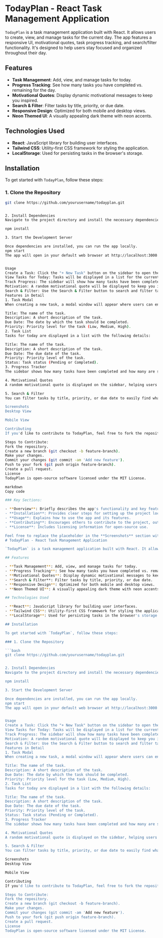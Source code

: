 # TodayPlan - React Task Management Application

`TodayPlan` is a task management application built with React. It allows users to create, view, and manage tasks for the current day. The app features a responsive UI, motivational quotes, task progress tracking, and search/filter functionality. It's designed to help users stay focused and organized throughout their day.

## Features

- **Task Management**: Add, view, and manage tasks for today.
- **Progress Tracking**: See how many tasks you have completed vs. remaining for the day.
- **Motivational Quotes**: Display dynamic motivational messages to keep you inspired.
- **Search & Filter**: Filter tasks by title, priority, or due date.
- **Responsive Design**: Optimized for both mobile and desktop views.
- **Neon Themed UI**: A visually appealing dark theme with neon accents.

## Technologies Used

- **React**: JavaScript library for building user interfaces.
- **Tailwind CSS**: Utility-first CSS framework for styling the application.
- **LocalStorage**: Used for persisting tasks in the browser's storage.

## Installation

To get started with `TodayPlan`, follow these steps:

### 1. Clone the Repository

```bash
git clone https://github.com/yourusername/todayplan.git


2. Install Dependencies
Navigate to the project directory and install the necessary dependencies.

npm install

3. Start the Development Server

Once dependencies are installed, you can run the app locally.
npm start
The app will open in your default web browser at http://localhost:3000.


Usage
Create a Task: Click the "+ New Task" button on the sidebar to open the modal. Fill in the task details (title, description, due date, priority) and save the task.
View Tasks for Today: Tasks will be displayed in a list for the current day.
Track Progress: The sidebar will show how many tasks have been completed for the day.
Motivation: A random motivational quote will be displayed to keep you inspired.
Search & Filter: Use the Search & Filter button to search and filter tasks by title, priority, or due date.
Features in Detail
1. Task Modal
When creating a new task, a modal window will appear where users can enter the task details:

Title: The name of the task.
Description: A short description of the task.
Due Date: The date by which the task should be completed.
Priority: Priority level for the task (Low, Medium, High).
2. Task List
Tasks for today are displayed in a list with the following details:

Title: The name of the task.
Description: A short description of the task.
Due Date: The due date of the task.
Priority: Priority level of the task.
Status: Task status (Pending or Completed).
3. Progress Tracker
The sidebar shows how many tasks have been completed and how many are still pending for the day. It updates automatically as tasks are marked as completed.

4. Motivational Quotes
A random motivational quote is displayed on the sidebar, helping users stay focused and motivated throughout the day.

5. Search & Filter
You can filter tasks by title, priority, or due date to easily find what you're looking for. Clicking the Search & Filter button opens a filter panel.

Screenshots
Desktop View

Mobile View

Contributing
If you'd like to contribute to TodayPlan, feel free to fork the repository and submit a pull request with your changes. All contributions are welcome!

Steps to Contribute:
Fork the repository.
Create a new branch (git checkout -b feature-branch).
Make your changes.
Commit your changes (git commit -am 'Add new feature').
Push to your fork (git push origin feature-branch).
Create a pull request.
License
TodayPlan is open-source software licensed under the MIT License.

markdown
Copy code

### Key Sections:

- **Overview**: Briefly describes the app's functionality and key features.
- **Installation**: Provides clear steps for setting up the project locally.
- **Usage**: Explains how to use the app and its features.
- **Contributing**: Encourages others to contribute to the project, outlining the steps to do so.
- **License**: Includes licensing information for open-source use.

Feel free to replace the placeholder in the **Screenshots** section with actual images or delete them if not needed. Let me know if you need any more adjustments!
# TodayPlan - React Task Management Application

`TodayPlan` is a task management application built with React. It allows users to create, view, and manage tasks for the current day. The app features a responsive UI, motivational quotes, task progress tracking, and search/filter functionality. It's designed to help users stay focused and organized throughout their day.

## Features

- **Task Management**: Add, view, and manage tasks for today.
- **Progress Tracking**: See how many tasks you have completed vs. remaining for the day.
- **Motivational Quotes**: Display dynamic motivational messages to keep you inspired.
- **Search & Filter**: Filter tasks by title, priority, or due date.
- **Responsive Design**: Optimized for both mobile and desktop views.
- **Neon Themed UI**: A visually appealing dark theme with neon accents.

## Technologies Used

- **React**: JavaScript library for building user interfaces.
- **Tailwind CSS**: Utility-first CSS framework for styling the application.
- **LocalStorage**: Used for persisting tasks in the browser's storage.

## Installation

To get started with `TodayPlan`, follow these steps:

### 1. Clone the Repository

```bash
git clone https://github.com/yourusername/todayplan.git


2. Install Dependencies
Navigate to the project directory and install the necessary dependencies.

npm install

3. Start the Development Server

Once dependencies are installed, you can run the app locally.
npm start
The app will open in your default web browser at http://localhost:3000.


Usage
Create a Task: Click the "+ New Task" button on the sidebar to open the modal. Fill in the task details (title, description, due date, priority) and save the task.
View Tasks for Today: Tasks will be displayed in a list for the current day.
Track Progress: The sidebar will show how many tasks have been completed for the day.
Motivation: A random motivational quote will be displayed to keep you inspired.
Search & Filter: Use the Search & Filter button to search and filter tasks by title, priority, or due date.
Features in Detail
1. Task Modal
When creating a new task, a modal window will appear where users can enter the task details:

Title: The name of the task.
Description: A short description of the task.
Due Date: The date by which the task should be completed.
Priority: Priority level for the task (Low, Medium, High).
2. Task List
Tasks for today are displayed in a list with the following details:

Title: The name of the task.
Description: A short description of the task.
Due Date: The due date of the task.
Priority: Priority level of the task.
Status: Task status (Pending or Completed).
3. Progress Tracker
The sidebar shows how many tasks have been completed and how many are still pending for the day. It updates automatically as tasks are marked as completed.

4. Motivational Quotes
A random motivational quote is displayed on the sidebar, helping users stay focused and motivated throughout the day.

5. Search & Filter
You can filter tasks by title, priority, or due date to easily find what you're looking for. Clicking the Search & Filter button opens a filter panel.

Screenshots
Desktop View

Mobile View

Contributing
If you'd like to contribute to TodayPlan, feel free to fork the repository and submit a pull request with your changes. All contributions are welcome!

Steps to Contribute:
Fork the repository.
Create a new branch (git checkout -b feature-branch).
Make your changes.
Commit your changes (git commit -am 'Add new feature').
Push to your fork (git push origin feature-branch).
Create a pull request.
License
TodayPlan is open-source software licensed under the MIT License.






